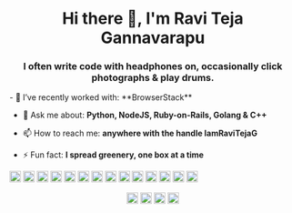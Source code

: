 <!--
### Hi there 👋

**IamRaviTejaG/IamRaviTejaG** is a ✨ _special_ ✨ repository because its `README.md` (this file) appears on your GitHub profile.

Here are some ideas to get you started:

- 🔭 I’m currently working on ...
- 🌱 I’m currently learning ...
- 👯 I’m looking to collaborate on ...
- 🤔 I’m looking for help with ...
- 💬 Ask me about ...
- 📫 How to reach me: ...
- 😄 Pronouns: ...
- ⚡ Fun fact: ...
-->



<h1 align="center">Hi there 👋, I'm Ravi Teja Gannavarapu</h1>
<h3 align="center">I often write code with headphones on, occasionally click photographs & play drums. </h3>
- 🔭 I’ve recently worked with: **BrowserStack**

- 💬 Ask me about: **Python, NodeJS, Ruby-on-Rails, Golang & C++**

- 📫 How to reach me: **anywhere with the handle IamRaviTejaG**

- ⚡ Fun fact: **I spread greenery, one box at a time**

<p align="left"><img src=https://konpa.github.io/devicon/devicon.git/icons/amazonwebservices/amazonwebservices-original-wordmark.svg alt=amazonwebservices width="20" height="20"/> <img src=https://konpa.github.io/devicon/devicon.git/icons/c/c-original.svg alt=c width="20" height="20"/> <img src=https://konpa.github.io/devicon/devicon.git/icons/cplusplus/cplusplus-original.svg alt=cplusplus width="20" height="20"/> <img src=https://konpa.github.io/devicon/devicon.git/icons/css3/css3-original-wordmark.svg alt=css3 width="20" height="20"/> <img src=https://konpa.github.io/devicon/devicon.git/icons/go/go-original.svg alt=go width="20" height="20"/> <img src=https://konpa.github.io/devicon/devicon.git/icons/html5/html5-original-wordmark.svg alt=html5 width="20" height="20"/> <img src=https://konpa.github.io/devicon/devicon.git/icons/javascript/javascript-original.svg alt=javascript width="20" height="20"/> <img src=https://konpa.github.io/devicon/devicon.git/icons/mongodb/mongodb-original-wordmark.svg alt=mongodb width="20" height="20"/> <img src=https://konpa.github.io/devicon/devicon.git/icons/mysql/mysql-original-wordmark.svg alt=mysql width="20" height="20"/> <img src=https://konpa.github.io/devicon/devicon.git/icons/rails/rails-original-wordmark.svg alt=rails width="20" height="20"/> <img src=https://konpa.github.io/devicon/devicon.git/icons/redis/redis-original-wordmark.svg alt=redis width="20" height="20"/> <img src=https://konpa.github.io/devicon/devicon.git/icons/ruby/ruby-original-wordmark.svg alt=ruby width="20" height="20"/> <img src=https://konpa.github.io/devicon/devicon.git/icons/nodejs/nodejs-original-wordmark.svg alt=nodejs width="20" height="20"/> <img src=https://konpa.github.io/devicon/devicon.git/icons/python/python-original-wordmark.svg alt=python width="20" height="20"/></p><p align="center">
<a href=https://twitter.com/iamravitejag target="blank"><img align="center" src=https://cdn.jsdelivr.net/npm/simple-icons@3.0.1/icons/twitter.svg alt="iamravitejag" height="20" width="20" /></a>
<a href=https://linkedin.com/in/iamravitejag target="blank"><img align="center" src=https://cdn.jsdelivr.net/npm/simple-icons@3.0.1/icons/linkedin.svg alt="iamravitejag" height="20" width="20" /></a>
<a href=https://fb.com/iamravitejag target="blank"><img align="center" src=https://cdn.jsdelivr.net/npm/simple-icons@3.0.1/icons/facebook.svg alt="iamravitejag" height="20" width="20" /></a>
<a href=https://instagram.com/iamravitejag target="blank"><img align="center" src=https://cdn.jsdelivr.net/npm/simple-icons@3.0.1/icons/instagram.svg alt="iamravitejag" height="20" width="20" /></a>
</p>

